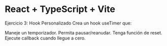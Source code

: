 # React + TypeScript + Vite

Ejercicio 3: Hook Personalizado
Crea un hook useTimer que:

Maneje un temporizador.
Permita pausar/reanudar.
Tenga función de reset.
Ejecute callback cuando llegue a cero.


